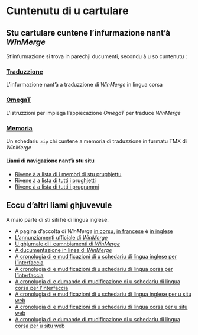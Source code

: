 # Cuntenutu di u cartulare

## Stu cartulare cuntene l’infurmazione nant’à _WinMerge_

St’infurmazione si trova in parechji ducumenti, secondu à u so cuntenutu :

### [Traduzzione](Traduzzione.md)
L’infurmazione nant’à a traduzzione di _WinMerge_ in lingua corsa

### [OmegaT](OmegaT.md)
L’istruzzioni per impiegà l’appiecazione _OmegaT_ per traduce _WinMerge_

### [Memoria](Memoria.zip)
Un schedariu `zip` chì cuntene a memoria di traduzzione in furmatu TMX di _WinMerge_

#### Liami di navigazione nant’à stu situ
- [Rivene à a lista di i membri di stu prughjettu](./)
- [Rivene à a lista di tutti i prughjetti](../)
- [Rivene à a lista di tutti i prugrammi](../../../../#readme)

## Eccu d’altri liami ghjuvevule
A maiò parte di sti siti hè di lingua inglese.

- A pagina d’accolta di _WinMerge_ [in corsu](https://winmerge.org/?lang=co), [in francese](https://winmerge.org/?lang=fr) è [in inglese](https://winmerge.org/?lang=en)
- [L’annunziamenti ufficiale di _WinMerge_](https://winmerge.org/docs/releasenotes.php?lang=co)
- [U ghjurnale di i camnbiamenti di _WinMerge_](https://winmerge.org/docs/changelog.php?lang=co)
- [A ducumentazione in linea di _WinMerge_](https://manual.winmerge.org/en/)
- [A cronolugia di e mudificazioni di u schedariu di lingua inglese per l’interfaccia](https://github.com/WinMerge/winmerge/commits/master/Translations/WinMerge/English.pot)
- [A cronolugia di e mudificazioni di u schedariu di lingua corsa per l’interfaccia](https://github.com/WinMerge/winmerge/commits/master/Translations/WinMerge/Corsican.po)
- [A cronolugia di e dumande di mudificazione di u schedariu di lingua corsa per l’interfaccia](https://github.com/WinMerge/winmerge/pulls?q=is%3Apr+corsican)
- [A cronolugia di e mudificazioni di u schedariu di lingua inglese per u situ web](https://github.com/WinMerge/website/commits/master/po/en-US.pot)
- [A cronolugia di e mudificazioni di u schedariu di lingua corsa per u situ web](https://github.com/WinMerge/website/commits/master/po/co.po)
- [A cronolugia di e dumande di mudificazione di u schedariu di lingua corsa per u situ web](https://github.com/WinMerge/website/pulls?q=is%3Apr+corsican)
